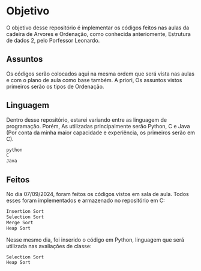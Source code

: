 # Objetivo

O objetivo desse repositório é implementar os códigos feitos nas aulas da cadeira de Arvores e Ordenação, como conhecida anteriomente, Estrutura de dados 2, pelo Porfessor Leonardo.

## Assuntos

Os códigos serão colocados aqui na mesma ordem que será vista nas aulas e com o plano de aula como base também. A priori, Os assuntos vistos primeiros serão os tipos de Ordenação.

## Linguagem

Dentro desse repositório, estarei variando entre as linguagem de programação. Porém, As utilizadas principalmente serão Python, C e Java (Por conta da minha maior capacidade e experiência, os primeiros serão em C).

``` bash
python
C
Java
```
## Feitos

No dia 07/09/2024, foram feitos os códigos vistos em sala de aula. Todos esses foram implementados e armazenado no repositório em C:

```bash
Insertion Sort
Selection Sort
Merge Sort
Heap Sort
```
Nesse mesmo dia, foi inserido o código em Python, linguagem que será utilizada nas avaliações de classe:

```bash
Selection Sort
Heap Sort
```


